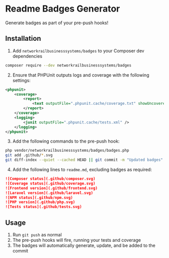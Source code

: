 # Readme Badges Generator

Generate badges as part of your pre-push hooks!

## Installation

1. Add `networkrailbusinesssystems/badges` to your Composer dev dependencies
```bash
composer require --dev networkrailbusinesssystems/badges
```

2. Ensure that PHPUnit outputs logs and coverage with the following settings:
```xml
<phpunit>
    <coverage>
        <report>
            <text outputFile=".phpunit.cache/coverage.txt" showUncoveredFiles="false" showOnlySummary="true" />
        </report>
    </coverage>
    <logging>
        <junit outputFile=".phpunit.cache/tests.xml" />
    </logging>
</phpunit>
```

3. Add the following commands to the pre-push hook:
```bash
php vendor/networkrailbusinesssystems/badges/badges.php
git add .github/*.svg
git diff-index --quiet --cached HEAD || git commit -m "Updated badges" --no-verify
```

4. Add the following lines to `readme.md`, excluding badges as required:
```markdown
![Composer status](.github/composer.svg)
![Coverage status](.github/coverage.svg)
![Frontend version](.github/frontend.svg)
![Laravel version](.github/laravel.svg)
![NPM status](.github/npm.svg)
![PHP version](.github/php.svg)
![Tests status](.github/tests.svg)
```

## Usage

1. Run `git push` as normal
2. The pre-push hooks will fire, running your tests and coverage
3. The badges will automatically generate, update, and be added to the commit
